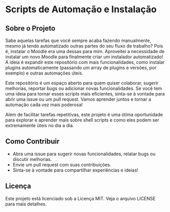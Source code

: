 # Scripts de Automação e Instalação

## Sobre o Projeto

Sabe aquelas tarefas que você sempre acaba fazendo manualmente, mesmo já tendo automatizado outras partes do seu fluxo de trabalho? Pois é, instalar o Moodle era uma dessas para mim. Aproveitei a necessidade de instalar um novo Moodle para finalmente criar um instalador automatizado! A ideia é expandir este repositório com mais funcionalidades, como instalar plugins automaticamente (passando um array de plugins e versões, por exemplo) e outras automações úteis.

Este repositório é um espaço aberto para quem quiser colaborar, sugerir melhorias, reportar bugs ou adicionar novas funcionalidades. Se você tem uma ideia para tornar esses scripts mais eficientes, sinta-se à vontade para abrir uma issue ou um pull request. Vamos aprender juntos e tornar a automação cada vez mais poderosa!

Além de facilitar tarefas repetitivas, este projeto é uma ótima oportunidade para explorar e aprender mais sobre shell scripts e como eles podem ser extremamente úteis no dia a dia.

## Como Contribuir

- Abra uma issue para sugerir novas funcionalidades, relatar bugs ou discutir melhorias.
- Envie um pull request com suas contribuições.
- Sinta-se à vontade para compartilhar experiências e ideias!

## Licença

Este projeto está licenciado sob a Licença MIT. Veja o arquivo LICENSE para mais detalhes.